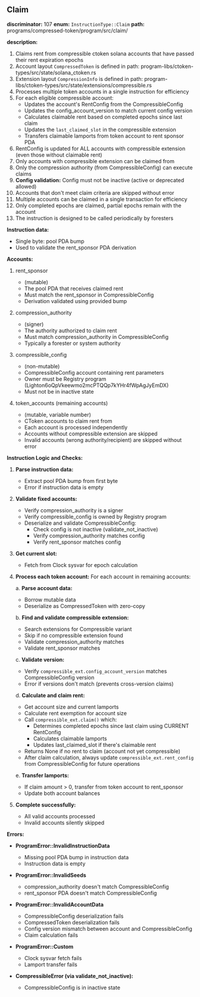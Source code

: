 ## Claim

**discriminator:** 107
**enum:** `InstructionType::Claim`
**path:** programs/compressed-token/program/src/claim/

**description:**
1. Claims rent from compressible ctoken solana accounts that have passed their rent expiration epochs
2. Account layout `CompressedToken` is defined in path: program-libs/ctoken-types/src/state/solana_ctoken.rs
3. Extension layout `CompressionInfo` is defined in path: program-libs/ctoken-types/src/state/extensions/compressible.rs
4. Processes multiple token accounts in a single instruction for efficiency
5. For each eligible compressible account:
   - Updates the account's RentConfig from the CompressibleConfig
   - Updates the config_account_version to match current config version
   - Calculates claimable rent based on completed epochs since last claim
   - Updates the `last_claimed_slot` in the compressible extension
   - Transfers claimable lamports from token account to rent sponsor PDA
6. RentConfig is updated for ALL accounts with compressible extension (even those without claimable rent)
7. Only accounts with compressible extension can be claimed from
8. Only the compression authority (from CompressibleConfig) can execute claims
9. **Config validation:** Config must not be inactive (active or deprecated allowed)
10. Accounts that don't meet claim criteria are skipped without error
11. Multiple accounts can be claimed in a single transaction for efficiency
12. Only completed epochs are claimed, partial epochs remain with the account
13. The instruction is designed to be called periodically by foresters

**Instruction data:**
- Single byte: pool PDA bump
- Used to validate the rent_sponsor PDA derivation

**Accounts:**
1. rent_sponsor
   - (mutable)
   - The pool PDA that receives claimed rent
   - Must match the rent_sponsor in CompressibleConfig
   - Derivation validated using provided bump

2. compression_authority
   - (signer)
   - The authority authorized to claim rent
   - Must match compression_authority in CompressibleConfig
   - Typically a forester or system authority

3. compressible_config
   - (non-mutable)
   - CompressibleConfig account containing rent parameters
   - Owner must be Registry program (Lighton6oQpVkeewmo2mcPTQQp7kYHr4fWpAgJyEmDX)
   - Must not be in inactive state

4. token_accounts (remaining accounts)
   - (mutable, variable number)
   - CToken accounts to claim rent from
   - Each account is processed independently
   - Accounts without compressible extension are skipped
   - Invalid accounts (wrong authority/recipient) are skipped without error

**Instruction Logic and Checks:**

1. **Parse instruction data:**
   - Extract pool PDA bump from first byte
   - Error if instruction data is empty

2. **Validate fixed accounts:**
   - Verify compression_authority is a signer
   - Verify compressible_config is owned by Registry program
   - Deserialize and validate CompressibleConfig:
     - Check config is not inactive (validate_not_inactive)
     - Verify compression_authority matches config
     - Verify rent_sponsor matches config

3. **Get current slot:**
   - Fetch from Clock sysvar for epoch calculation

4. **Process each token account:**
   For each account in remaining accounts:

   a. **Parse account data:**
      - Borrow mutable data
      - Deserialize as CompressedToken with zero-copy

   b. **Find and validate compressible extension:**
      - Search extensions for Compressible variant
      - Skip if no compressible extension found
      - Validate compression_authority matches
      - Validate rent_sponsor matches

   c. **Validate version:**
      - Verify `compressible_ext.config_account_version` matches CompressibleConfig version
      - Error if versions don't match (prevents cross-version claims)

   d. **Calculate and claim rent:**
      - Get account size and current lamports
      - Calculate rent exemption for account size
      - Call `compressible_ext.claim()` which:
        - Determines completed epochs since last claim using CURRENT RentConfig
        - Calculates claimable lamports
        - Updates last_claimed_slot if there's claimable rent
      - Returns None if no rent to claim (account not yet compressible)
      - After claim calculation, always update `compressible_ext.rent_config` from CompressibleConfig for future operations

   e. **Transfer lamports:**
      - If claim amount > 0, transfer from token account to rent_sponsor
      - Update both account balances

5. **Complete successfully:**
   - All valid accounts processed
   - Invalid accounts silently skipped

**Errors:**

- **ProgramError::InvalidInstructionData**
  - Missing pool PDA bump in instruction data
  - Instruction data is empty

- **ProgramError::InvalidSeeds**
  - compression_authority doesn't match CompressibleConfig
  - rent_sponsor PDA doesn't match CompressibleConfig

- **ProgramError::InvalidAccountData**
  - CompressibleConfig deserialization fails
  - CompressedToken deserialization fails
  - Config version mismatch between account and CompressibleConfig
  - Claim calculation fails

- **ProgramError::Custom**
  - Clock sysvar fetch fails
  - Lamport transfer fails

- **CompressibleError (via validate_not_inactive):**
  - CompressibleConfig is in inactive state